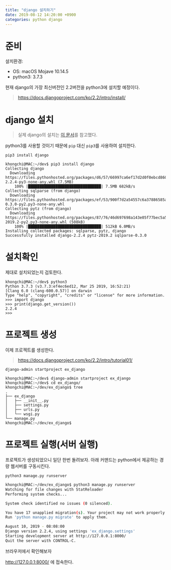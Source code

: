 ```yaml
---
title: "django 설치하기"
date: 2019-08-12 14:20:00 +0900
categories: python django
---
```


# 준비

설치환경:
- OS: macOS Mojave 10.14.5
- python3: 3.7.3

현재 django의 가장 최신버전인 2.2버전을 python3에 설치할 예정이다.

> https://docs.djangoproject.com/ko/2.2/intro/install/


# django 설치

> 실제 django의 설치는 [이 문서](https://docs.djangoproject.com/ko/2.2/topics/install/#install-the-django-code)를 참고했다.

python3를 사용할 것이기 때문에 `pip` 대신 `pip3`를 사용하여 설치한다.

`pip3 install django`

```
khongchi@MAC:~/dev$ pip3 install django
Collecting django
  Downloading https://files.pythonhosted.org/packages/d6/57/66997ca6ef17d2d0f0ebcd860bc6778095ffee04077ca8985928175da358/Django-2.2.4-py3-none-any.whl (7.5MB)
    100% |████████████████████████████████| 7.5MB 682kB/s
Collecting sqlparse (from django)
  Downloading https://files.pythonhosted.org/packages/ef/53/900f7d2a54557c6a37886585a91336520e5539e3ae2423ff1102daf4f3a7/sqlparse-0.3.0-py2.py3-none-any.whl
Collecting pytz (from django)
  Downloading https://files.pythonhosted.org/packages/87/76/46d697698a143e05f77bec5a526bf4e56a0be61d63425b68f4ba553b51f2/pytz-2019.2-py2.py3-none-any.whl (508kB)
    100% |████████████████████████████████| 512kB 6.0MB/s
Installing collected packages: sqlparse, pytz, django
Successfully installed django-2.2.4 pytz-2019.2 sqlparse-0.3.0
```

# 설치확인 

제대로 설치되었는지 검토한다.

```
khongchi@MAC:~/dev$ python3
Python 3.7.3 (v3.7.3:ef4ec6ed12, Mar 25 2019, 16:52:21)
[Clang 6.0 (clang-600.0.57)] on darwin
Type "help", "copyright", "credits" or "license" for more information.
>>> import django
>>> print(django.get_version())
2.2.4
>>>
```

# 프로젝트 생성

이제 프로젝트를 생성한다.

> https://docs.djangoproject.com/ko/2.2/intro/tutorial01/

`django-admin startproject ex_django`

```
khongchi@MAC:~/dev$ django-admin startproject ex_django
khongchi@MAC:~/dev$ cd ex_django/
khongchi@MAC:~/dev/ex_django$ tree
.
├── ex_django
│   ├── __init__.py
│   ├── settings.py
│   ├── urls.py
│   └── wsgi.py
└── manage.py
khongchi@MAC:~/dev/ex_django$
```

# 프로젝트 실행(서버 실행)
프로젝트가 생성되었으니 일단 한번 돌려보자. 아래 커맨드는 python에서 제공하는 경량 웹서버를 구동시킨다.

`python3 manage.py runserver`

```sh
khongchi@MAC:~/dev/ex_django$ python3 manage.py runserver
Watching for file changes with StatReloader
Performing system checks...

System check identified no issues (0 silenced).

You have 17 unapplied migration(s). Your project may not work properly until you apply the migrations for app(s): admin, auth, contenttypes, sessions.
Run 'python manage.py migrate' to apply them.

August 10, 2019 - 08:08:00
Django version 2.2.4, using settings 'ex_django.settings'
Starting development server at http://127.0.0.1:8000/
Quit the server with CONTROL-C.
```

브라우저에서 확인해보자

http://127.0.0.1:8000/ 에 접속한다.





